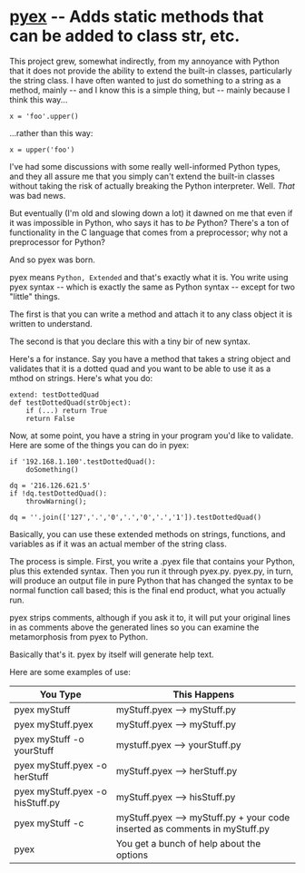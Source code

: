 # [pyex](pyex.py) -- Adds static methods that can be added to class str, etc.

This project grew, somewhat indirectly, from my annoyance with Python that it
does not provide the ability to extend the built-in classes, particularly
the string class. I have often wanted to just do something to a string as a
method, mainly -- and I know this is a simple thing, but -- mainly because
I think this way...

    x = 'foo'.upper()

...rather than this way: 

    x = upper('foo')

I've had some discussions with some really well-informed Python types,
and they all assure me that you simply can't extend the built-in classes
without taking the risk of actually breaking the Python interpreter.
Well. _That_ was bad news.

But eventually \(I'm old and slowing down a lot\) it dawned on me that
even if it was impossible in Python, who says it has to _be_ Python?
There's a ton of functionality in the C language that comes from a
preprocessor; why not a preprocessor for Python?

And so pyex was born.

pyex means `Python, Extended` and that's exactly what it is. You write
using pyex syntax -- which is exactly the same as Python syntax --
except for two "little" things.

The first is that you can write a method and attach it to any class
object it is written to understand.

The second is that you declare this with a tiny bir of new syntax.

Here's a for instance. Say you have a method that takes a string object
and validates that it is a dotted quad and you want to be able to use it
as a mthod on strings. Here's what you do:

	extend: testDottedQuad
    def testDottedQuad(strObject):
		if (...) return True
		return False

Now, at some point, you have a string in your program you'd like to
validate. Here are some of the things you can do in pyex:

	if '192.168.1.100'.testDottedQuad():
		doSomething()

    dq = '216.126.621.5'
	if !dq.testDottedQuad():
		throwWarning();

	dq = ''.join(['127','.','0','.','0','.','1']).testDottedQuad()

Basically, you can use these extended methods on strings, functions, and
variables as if it was an actual member of the string class.

The process is simple. First, you write a .pyex file that contains your
Python, plus this extended syntax. Then you run it through pyex.py.
pyex.py, in turn, will produce an output file in pure Python that has
changed the syntax to be normal function call based; this is the final
end product, what you actually run.

pyex strips comments, although if you ask it to, it will put your
original lines in as comments above the generated lines so you can
examine the metamorphosis from pyex to Python.

Basically that's it. pyex by itself will generate help text.

Here are some examples of use:

| You Type | This Happens |
| -------- | ------------ |
| pyex myStuff | myStuff.pyex --> myStuff.py |
| pyex myStuff.pyex | myStuff.pyex --> myStuff.py |
| pyex myStuff -o yourStuff | mystuff.pyex --> yourStuff.py |
| pyex myStuff.pyex -o herStuff | myStuff.pyex --> herStuff.py |
| pyex myStuff.pyex -o hisStuff.py | myStuff.pyex --> hisStuff.py |
| pyex myStuff -c | myStuff.pyex --> myStuff.py + your code inserted as comments in myStuff.py |
| pyex | You get a bunch of help about the options |
